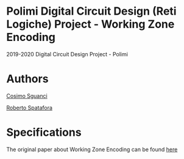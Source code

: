 # Polimi Digital Circuit Design (Reti Logiche) Project - Working Zone Encoding

2019-2020 Digital Circuit Design Project - Polimi

# Authors

[Cosimo Sguanci](https://www.linkedin.com/in/cosimo-sguanci-93bb05146/)

[Roberto Spatafora](https://www.linkedin.com/in/roberto-spatafora/)


# Specifications

The original paper about Working Zone Encoding can be found [here](https://github.com/CosimoSguanci/Polimi-Digital-Circuit-Design-Project-2020/blob/main/doc/Musoll-Lang-Cortadella-paper.pdf)

